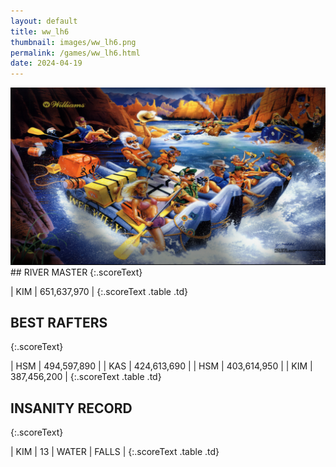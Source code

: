 ```yaml
---
layout: default
title: ww_lh6
thumbnail: images/ww_lh6.png
permalink: /games/ww_lh6.html
date: 2024-04-19
---
```


<img src="../images/ww_lh6.png" class="gameThumbnail img-fluid mx-auto align-middle">
## RIVER MASTER
{:.scoreText}

| KIM | 651,637,970 | 
{:.scoreText .table .td}

## BEST RAFTERS
{:.scoreText}

| HSM | 494,597,890 | 
| KAS | 424,613,690 | 
| HSM | 403,614,950 | 
| KIM | 387,456,200 | 
{:.scoreText .table .td}

## INSANITY RECORD
{:.scoreText}

| KIM | 13 | WATER | FALLS | 
{:.scoreText .table .td}
